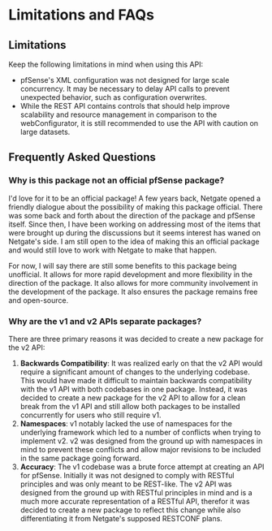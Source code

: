 # Limitations and FAQs

## Limitations

Keep the following limitations in mind when using this API:

- pfSense's XML configuration was not designed for large scale concurrency. It may be necessary to delay API calls to
  prevent unexpected behavior, such as configuration overwrites.
- While the REST API contains controls that should help improve scalability and resource management in comparison to 
  the webConfigurator, it is still recommended to use the API with caution on large datasets.

## Frequently Asked Questions

### Why is this package not an official pfSense package?

I'd love for it to be an official package! A few years back, Netgate opened a friendly dialogue about the
possibility of making this package official. There was some back and forth about the direction of the package and pfSense
itself. Since then, I have been working on addressing most of the items that were brought up during the discussions but
it seems interest has waned on Netgate's side. I am still open to the idea of making this an official package and would
still love to work with Netgate to make that happen.

For now, I will say there are still some benefits to this package being unofficial. It allows for more rapid development and
more flexibility in the direction of the package. It also allows for more community involvement in the development of the
package. It also ensures the package remains free and open-source.

### Why are the v1 and v2 APIs separate packages?

There are three primary reasons it was decided to create a new package for the v2 API:

1. **Backwards Compatibility**: It was realized early on that the v2 API would require a significant amount of changes to
the underlying codebase. This would have made it difficult to maintain backwards compatibility with the v1 API with both 
codebases in one package. Instead, it was decided to create a new package for the v2 API to allow for a clean break from
the v1 API and still allow both packages to be installed concurrently for users who still require v1.
2. **Namespaces**: v1 notably lacked the use of namespaces for the underlying framework which led to a number of conflicts
when trying to implement v2. v2 was designed from the ground up with namespaces in mind to prevent these conflicts and
allow major revisions to be included in the same package going forward.
3. **Accuracy**: The v1 codebase was a brute force attempt at creating an API for pfSense. Initially it was not 
designed to comply with RESTful principles and was only meant to be REST-like. The v2 API was designed from the ground
up with RESTful principles in mind and is a much more accurate representation of a RESTful API, therefor it was decided 
to create a new package to reflect this change while also differentiating it from Netgate's supposed RESTCONF plans.

